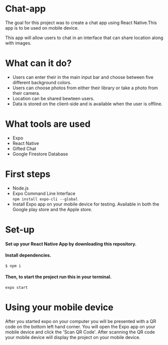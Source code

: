 # Chat-app
<p>The goal for this project was to create a chat app using React Native.This
app is to be used on mobile device.</p>
<p>This app will allow users to chat in an interface that can share location along with images.</p>


# What can it do? 
* Users can enter their in the main input bar and choose between five different background colors. 
* Users can choose photos from either their library or take a photo from their camera.
* Location can be shared bewteen users.
* Data is stored on the client-side and is available when the user is offline.

# What tools are used
* Expo
* React Native
* Gifted Chat
* Google Firestore Database

# First steps
* Node.js
* Expo Command Line Interface<br> 
    `npm install expo-cli --global`
* Install Expo app on your mobile device for testing. Available in both the Google play store and the Apple store. 

# Set-up
   #### Set up your React Native App by downloading this repository. 
  
   #### Install dependencies.
    $ npm i
   #### Then, to start the project run this in your terminal.
    expo start
 
# Using your mobile device 
After you started expo on your computer you will be presented with a QR code on the bottom left hand corner. You will open the Expo app on your mobile device and click the 'Scan QR Code'. After scanning the QR code your mobile device will display the project on your mobile device.
